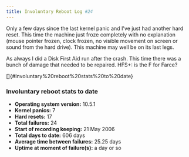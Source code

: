 ```yaml
---
title: Involuntary Reboot Log #24
---
```


Only a few days since the last kernel panic and I've just had another hard reset. This time the machine just froze completely with no explanation (mouse pointer frozen, clock frozen, no visible movement on screen or sound from the hard drive). This machine may well be on its last legs.

As always I did a Disk First Aid run after the crash. This time there was a bunch of damage that needed to be repaired. HFS+: is the F for Farce?

[]{#Involuntary%20reboot%20stats%20to%20date}

### Involuntary reboot stats to date

-   **Operating system version:** 10.5.1
-   **Kernel panics:** 7
-   **Hard resets:** 17
-   **Total failures:** 24
-   **Start of recording keeping:** 21 May 2006
-   **Total days to date:** 606 days
-   **Average time between failures:** 25.25 days
-   **Uptime at moment of failure(s):** a day or so
